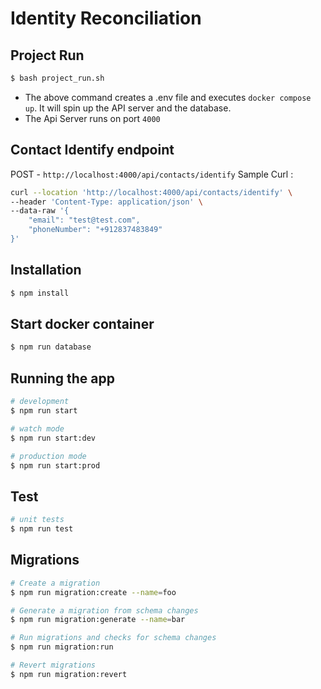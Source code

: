 # Identity Reconciliation

## Project Run 
```bash
$ bash project_run.sh
```
- The above command creates a .env file and executes `docker compose up`. It will spin up the API server and the database. 
- The Api Server runs on port `4000`

## Contact Identify endpoint
POST - `http://localhost:4000/api/contacts/identify` 
Sample Curl : 
```bash
curl --location 'http://localhost:4000/api/contacts/identify' \
--header 'Content-Type: application/json' \
--data-raw '{
    "email": "test@test.com",
    "phoneNumber": "+912837483849"
}'
```

## Installation

```bash
$ npm install
```

## Start docker container

```bash
$ npm run database
```

## Running the app

```bash
# development
$ npm run start

# watch mode
$ npm run start:dev

# production mode
$ npm run start:prod
```

## Test

```bash
# unit tests
$ npm run test
```

## Migrations
```bash
# Create a migration
$ npm run migration:create --name=foo

# Generate a migration from schema changes
$ npm run migration:generate --name=bar

# Run migrations and checks for schema changes
$ npm run migration:run

# Revert migrations
$ npm run migration:revert

```
